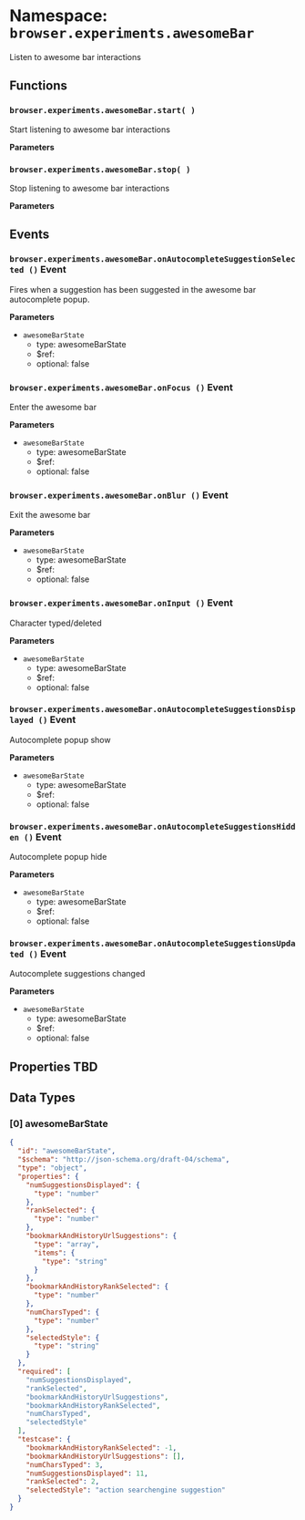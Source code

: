 # Namespace: `browser.experiments.awesomeBar`

Listen to awesome bar interactions

## Functions

### `browser.experiments.awesomeBar.start( )`

Start listening to awesome bar interactions

**Parameters**

### `browser.experiments.awesomeBar.stop( )`

Stop listening to awesome bar interactions

**Parameters**

## Events

### `browser.experiments.awesomeBar.onAutocompleteSuggestionSelected ()` Event

Fires when a suggestion has been suggested in the awesome bar autocomplete popup.

**Parameters**

* `awesomeBarState`
  * type: awesomeBarState
  * $ref:
  * optional: false

### `browser.experiments.awesomeBar.onFocus ()` Event

Enter the awesome bar

**Parameters**

* `awesomeBarState`
  * type: awesomeBarState
  * $ref:
  * optional: false

### `browser.experiments.awesomeBar.onBlur ()` Event

Exit the awesome bar

**Parameters**

* `awesomeBarState`
  * type: awesomeBarState
  * $ref:
  * optional: false

### `browser.experiments.awesomeBar.onInput ()` Event

Character typed/deleted

**Parameters**

* `awesomeBarState`
  * type: awesomeBarState
  * $ref:
  * optional: false

### `browser.experiments.awesomeBar.onAutocompleteSuggestionsDisplayed ()` Event

Autocomplete popup show

**Parameters**

* `awesomeBarState`
  * type: awesomeBarState
  * $ref:
  * optional: false

### `browser.experiments.awesomeBar.onAutocompleteSuggestionsHidden ()` Event

Autocomplete popup hide

**Parameters**

* `awesomeBarState`
  * type: awesomeBarState
  * $ref:
  * optional: false

### `browser.experiments.awesomeBar.onAutocompleteSuggestionsUpdated ()` Event

Autocomplete suggestions changed

**Parameters**

* `awesomeBarState`
  * type: awesomeBarState
  * $ref:
  * optional: false

## Properties TBD

## Data Types

### [0] awesomeBarState

```json
{
  "id": "awesomeBarState",
  "$schema": "http://json-schema.org/draft-04/schema",
  "type": "object",
  "properties": {
    "numSuggestionsDisplayed": {
      "type": "number"
    },
    "rankSelected": {
      "type": "number"
    },
    "bookmarkAndHistoryUrlSuggestions": {
      "type": "array",
      "items": {
        "type": "string"
      }
    },
    "bookmarkAndHistoryRankSelected": {
      "type": "number"
    },
    "numCharsTyped": {
      "type": "number"
    },
    "selectedStyle": {
      "type": "string"
    }
  },
  "required": [
    "numSuggestionsDisplayed",
    "rankSelected",
    "bookmarkAndHistoryUrlSuggestions",
    "bookmarkAndHistoryRankSelected",
    "numCharsTyped",
    "selectedStyle"
  ],
  "testcase": {
    "bookmarkAndHistoryRankSelected": -1,
    "bookmarkAndHistoryUrlSuggestions": [],
    "numCharsTyped": 3,
    "numSuggestionsDisplayed": 11,
    "rankSelected": 2,
    "selectedStyle": "action searchengine suggestion"
  }
}
```
